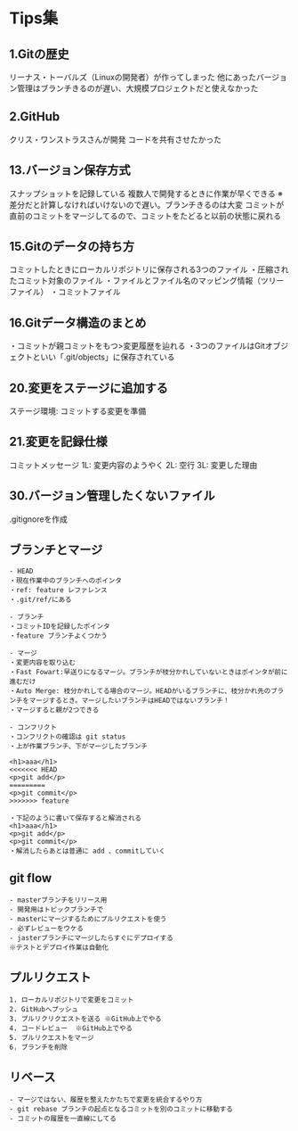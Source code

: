 # Tips集
## 1.Gitの歴史
リーナス・トーバルズ（Linuxの開発者）が作ってしまった
他にあったバージョン管理はブランチきるのが遅い、大規模プロジェクトだと使えなかった

## 2.GitHub
クリス・ワンストラスさんが開発
コードを共有させたかった

## 13.バージョン保存方式
スナップショットを記録している
複数人で開発するときに作業が早くできる
※差分だと計算しなければいけないので遅い。ブランチきるのは大変
コミットが直前のコミットをマージしてるので、コミットをたどると以前の状態に戻れる

## 15.Gitのデータの持ち方
コミットしたときにローカルリポジトリに保存される3つのファイル
・圧縮されたコミット対象のファイル
・ファイルとファイル名のマッピング情報（ツリーファイル）
・コミットファイル

## 16.Gitデータ構造のまとめ
・コミットが親コミットをもつ>変更履歴を辿れる
・3つのファイルはGitオブジェクトといい「.git/objects」に保存されている

## 20.変更をステージに追加する
ステージ環境: コミットする変更を準備

## 21.変更を記録仕様
コミットメッセージ
1L: 変更内容のようやく
2L: 空行
3L: 変更した理由

## 30.バージョン管理したくないファイル
.gitignoreを作成

## ブランチとマージ
```
- HEAD
・現在作業中のブランチへのポインタ
・ref: feature レファレンス
・.git/ref/にある

- ブランチ
・コミットIDを記録したポインタ
・feature ブランチよくつかう

- マージ
・変更内容を取り込む
・Fast Fowart:早送りになるマージ。ブランチが枝分かれしていないときはポインタが前に進むだけ
・Auto Merge: 枝分かれしてる場合のマージ。HEADがいるブランチに、枝分かれ先のブランチをマージするとき。マージしたいブランチはHEADではないブランチ！
・マージすると親が2つできる

- コンフリクト
・コンフリクトの確認は git status
・上が作業ブランチ、下がマージしたブランチ

<h1>aaa</h1>
<<<<<<< HEAD
<p>git add</p>
=========
<p>git commit</p>
>>>>>>> feature

・下記のように書いて保存すると解消される
<h1>aaa</h1>
<p>git add</p>
<p>git commit</p>
・解消したらあとは普通に add 、commitしていく
```

## git flow
```
- masterブランチをリリース用
- 開発用はトピックブランチで
- masterにマージするためにプルリクエストを使う
- 必ずレビューをウケる
- jasterブランチにマージしたらすぐにデプロイする
※テストとデプロイ作業は自動化
```

## プルリクエスト
```
1. ローカルリポジトリで変更をコミット
2. GitHubへプッシュ
3. プルリクリクエストを送る ※GitHub上でやる
4. コードレビュー  ※GitHub上でやる
5. プルリクエストをマージ
6. ブランチを削除
```

## リベース
```
- マージではない、履歴を整えたかたちで変更を統合するやり方
- git rebase ブランチの起点となるコミットを別のコミットに移動する
- コミットの履歴を一直線にしてる
```